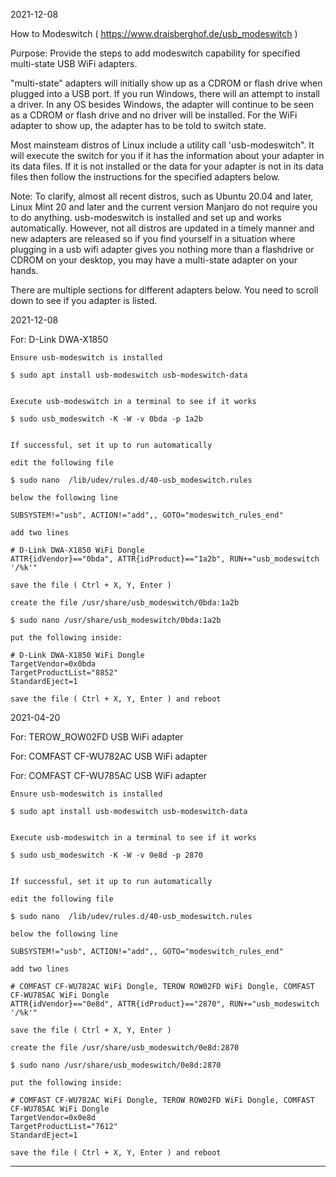 2021-12-08

How to Modeswitch ( https://www.draisberghof.de/usb_modeswitch )

Purpose: Provide the steps to add modeswitch capability for specified multi-state
USB WiFi adapters.

"multi-state" adapters will initially show up as a CDROM or flash drive when
plugged into a USB port. If you run Windows, there will an attempt to install
a driver. In any OS besides Windows, the adapter will continue to be seen as a
CDROM or flash drive and no driver will be installed. For the WiFi adapter to
show up, the adapter has to be told to switch state.

Most mainsteam distros of Linux include a utility call 'usb-modeswitch". It
will execute the switch for you if it has the information about your adapter
in its data files. If it is not installed or the data for your adapter is
not in its data files then follow the instructions for the specified adapters
below.

Note: To clarify, almost all recent distros, such as Ubuntu 20.04 and later,
Linux Mint 20 and later and the current version Manjaro do not require you
to do anything. usb-modeswitch is installed and set up and works automatically.
However, not all distros are updated in a timely manner and new adapters are
released so if you find yourself in a situation where plugging in a usb wifi
adapter gives you nothing more than a flashdrive or CDROM on your desktop, you may
have a multi-state adapter on your hands.

There are multiple sections for different adapters below. You need to scroll down
to see if you adapter is listed.

2021-12-08

For: D-Link DWA-X1850

```
Ensure usb-modeswitch is installed

$ sudo apt install usb-modeswitch usb-modeswitch-data


Execute usb-modeswitch in a terminal to see if it works

$ sudo usb_modeswitch -K -W -v 0bda -p 1a2b


If successful, set it up to run automatically

edit the following file

$ sudo nano  /lib/udev/rules.d/40-usb_modeswitch.rules

below the following line

SUBSYSTEM!="usb", ACTION!="add",, GOTO="modeswitch_rules_end"

add two lines

# D-Link DWA-X1850 WiFi Dongle
ATTR{idVendor}=="0bda", ATTR{idProduct}=="1a2b", RUN+="usb_modeswitch '/%k'"

save the file ( Ctrl + X, Y, Enter )

create the file /usr/share/usb_modeswitch/0bda:1a2b

$ sudo nano /usr/share/usb_modeswitch/0bda:1a2b

put the following inside:

# D-Link DWA-X1850 WiFi Dongle
TargetVendor=0x0bda
TargetProductList="8852"
StandardEject=1

save the file ( Ctrl + X, Y, Enter ) and reboot
```

2021-04-20

For: TEROW_ROW02FD USB WiFi adapter

For: COMFAST CF-WU782AC USB WiFi adapter

For: COMFAST CF-WU785AC USB WiFi adapter

```
Ensure usb-modeswitch is installed

$ sudo apt install usb-modeswitch usb-modeswitch-data


Execute usb-modeswitch in a terminal to see if it works

$ sudo usb_modeswitch -K -W -v 0e8d -p 2870


If successful, set it up to run automatically

edit the following file

$ sudo nano  /lib/udev/rules.d/40-usb_modeswitch.rules

below the following line

SUBSYSTEM!="usb", ACTION!="add",, GOTO="modeswitch_rules_end"

add two lines

# COMFAST CF-WU782AC WiFi Dongle, TEROW ROW02FD WiFi Dongle, COMFAST CF-WU785AC WiFi Dongle
ATTR{idVendor}=="0e8d", ATTR{idProduct}=="2870", RUN+="usb_modeswitch '/%k'"

save the file ( Ctrl + X, Y, Enter )

create the file /usr/share/usb_modeswitch/0e8d:2870

$ sudo nano /usr/share/usb_modeswitch/0e8d:2870

put the following inside:

# COMFAST CF-WU782AC WiFi Dongle, TEROW ROW02FD WiFi Dongle, COMFAST CF-WU785AC WiFi Dongle
TargetVendor=0x0e8d
TargetProductList="7612"
StandardEject=1

save the file ( Ctrl + X, Y, Enter ) and reboot
```

-----
